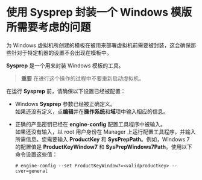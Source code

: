 # 使用 Sysprep 封装一个 Windows 模版所需要考虑的问题

为 Windows 虚拟机所创建的模板在被用来部署虚拟机前需要被封装，这会确保那些针对于特定机器的设置不会出现在模板中。

**Sysprep** 是一个用来封装 Windows 模板的工具。

> **重要**
> 在进行这个操作的过程中不要重新启动虚拟机。

在运行 **Sysprep** 前，请确保以下设置已经被配置：
* Windows **Sysprep** 参数已经被正确定义。<br/>
  如果还没有定义，点**编辑**并在**操作系统**和**域**项中输入相应的信息。

* 正确的产品密钥已经在 **engine-config** 配置工具程序中被输入。<br/>
  如果还没有输入，以 root 用户身份在 Manager 上运行配置工具程序，并输入所需信息。您需要输入 **ProductKey** 和 **SysPrepPath**。例如，Windows 7 的配置值是 **ProductKeyWindow7** 和 **SysPrepWindows7Path**。使用以下命令设置这些值：
  ```
  # engine-config --set ProductKeyWindow7=<validproductkey> --cver=general
  ```
